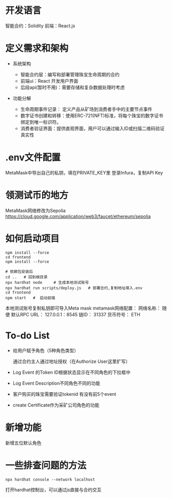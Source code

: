 # 开发语言
智能合约：Solidity
前端：React.js

# 定义需求和架构
- 系统架构
    - 智能合约层：编写和部署管理珠宝生命周期的合约
    - 前端ui：React 开发用户界面
    - 后段api(暂时不用)：需要存储和复杂数据处理时考虑

- 功能分解
    - 生命周期事件记录： 定义产品从矿场到消费者手中的主要节点事件
    - 数字证书创建和转移：使用ERC-721(NFT)标准，将每个珠宝的数字证书绑定到唯一标识符。
    - 消费者验证界面：提供直观界面，用户可以通过输入ID或扫描二维码验证真实性

# .env文件配置
MetaMask中导出自己的私钥，填在PRIVATE_KEY里
登录Infura，复制API Key

# 领测试币的地方
MetaMask网络修改为Sepolia
https://cloud.google.com/application/web3/faucet/ethereum/sepolia


# 如何启动项目
```
npm install --force
cd frontend
npm install --force

# 依赖包安装后
cd ..   # 回到根目录
npx hardhat node     # 生成本地测试账号
npx hardhat run scripts/deploy.js   # 部署合约,复制地址填入.env
cd frontend
npm start   #  启动前端
```
本地测试账号复制私钥即可导入Meta mask
metamask网络配置：
网络名称： 随便
默认RPC URL： 127.0.0.1：8545
链ID： 31337
货币符号： ETH

# To-do List
- 给用户赋予角色（5种角色类型）

  通过合约主人通过地址授权（在Authorize User这里扩写）

- Log Event 的Token ID根据状态显示在不同角色的下拉框中

- Log Event Description不同角色不同的功能

- 客户购买的珠宝需要验证tokenid 有没有前5个event

- create Certificate作为采矿公司角色的功能


# 新增功能
新增五位默认角色





# 一些排查问题的方法
```
npx hardhat console --network localhost
```
打开hardhat控制台，可以通过js直接与合约交互